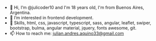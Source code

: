 - 👋 Hi, I’m @julicoder10 and I'm 18 years old, I'm from Buenos Aires, Argentina.
- 👀 I’m interested in frontend development.
- 🌱 Skills, html, css, javascript, typescript, sass, angular, leaflet, swiper, bootstrap, bulma, angular material, jquery, fonts awesome, git.
- 📫 How to reach me: julian.andres.aquino33@gmail.com

<!---
julicoder10/julicoder10 is a ✨ special ✨ repository because its `README.md` (this file) appears on your GitHub profile.
You can click the Preview link to take a look at your changes.
--->
